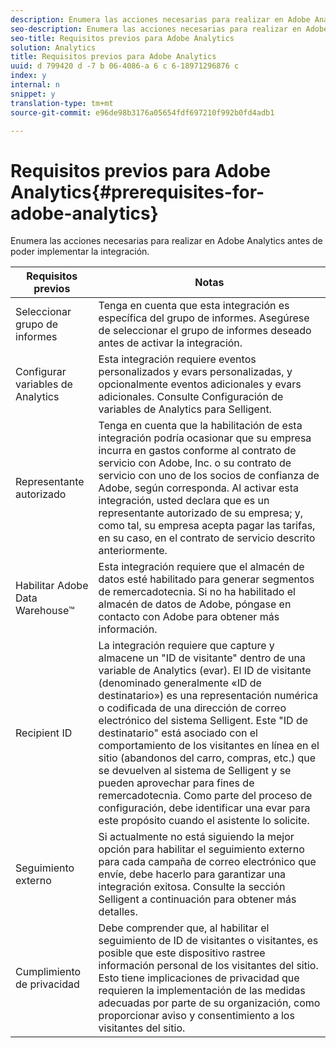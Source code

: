 ```yaml
---
description: Enumera las acciones necesarias para realizar en Adobe Analytics antes de poder implementar la integración.
seo-description: Enumera las acciones necesarias para realizar en Adobe Analytics antes de poder implementar la integración.
seo-title: Requisitos previos para Adobe Analytics
solution: Analytics
title: Requisitos previos para Adobe Analytics
uuid: d 799420 d -7 b 06-4086-a 6 c 6-18971296876 c
index: y
internal: n
snippet: y
translation-type: tm+mt
source-git-commit: e96de98b3176a05654fdf697210f992b0fd4adb1

---
```



# Requisitos previos para Adobe Analytics{#prerequisites-for-adobe-analytics}

Enumera las acciones necesarias para realizar en Adobe Analytics antes de poder implementar la integración.

| Requisitos previos | Notas |
|---|---|
| Seleccionar grupo de informes | Tenga en cuenta que esta integración es específica del grupo de informes. Asegúrese de seleccionar el grupo de informes deseado antes de activar la integración. |
| Configurar variables de Analytics | Esta integración requiere eventos personalizados y evars personalizadas, y opcionalmente eventos adicionales y evars adicionales. Consulte Configuración de variables de Analytics para Selligent. |
| Representante autorizado | Tenga en cuenta que la habilitación de esta integración podría ocasionar que su empresa incurra en gastos conforme al contrato de servicio con Adobe, Inc. o su contrato de servicio con uno de los socios de confianza de Adobe, según corresponda. Al activar esta integración, usted declara que es un representante autorizado de su empresa; y, como tal, su empresa acepta pagar las tarifas, en su caso, en el contrato de servicio descrito anteriormente. |
| Habilitar Adobe Data Warehouse™ | Esta integración requiere que el almacén de datos esté habilitado para generar segmentos de remercadotecnia. Si no ha habilitado el almacén de datos de Adobe, póngase en contacto con Adobe para obtener más información. |
| Recipient ID | La integración requiere que capture y almacene un "ID de visitante" dentro de una variable de Analytics (evar). El ID de visitante (denominado generalmente «ID de destinatario») es una representación numérica o codificada de una dirección de correo electrónico del sistema Selligent. Este "ID de destinatario" está asociado con el comportamiento de los visitantes en línea en el sitio (abandonos del carro, compras, etc.) que se devuelven al sistema de Selligent y se pueden aprovechar para fines de remercadotecnia. Como parte del proceso de configuración, debe identificar una evar para este propósito cuando el asistente lo solicite. |
| Seguimiento externo | Si actualmente no está siguiendo la mejor opción para habilitar el seguimiento externo para cada campaña de correo electrónico que envíe, debe hacerlo para garantizar una integración exitosa. Consulte la sección Selligent a continuación para obtener más detalles. |
| Cumplimiento de privacidad | Debe comprender que, al habilitar el seguimiento de ID de visitantes o visitantes, es posible que este dispositivo rastree información personal de los visitantes del sitio. Esto tiene implicaciones de privacidad que requieren la implementación de las medidas adecuadas por parte de su organización, como proporcionar aviso y consentimiento a los visitantes del sitio. |

